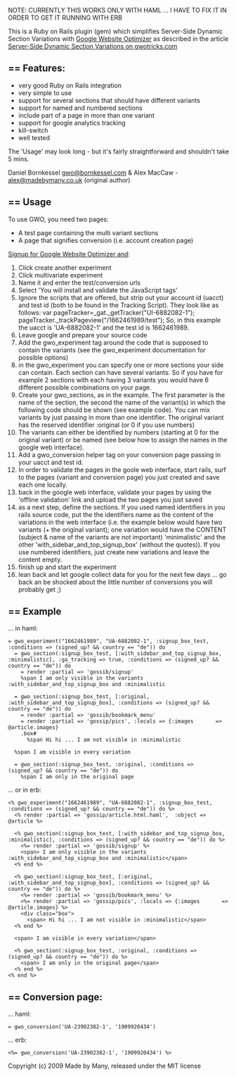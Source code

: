 NOTE: CURRENTLY THIS WORKS ONLY WITH HAML ... I HAVE TO FIX IT IN ORDER TO GET IT RUNNING WITH ERB


This is a Ruby on Rails plugin (gem) which simplifies Server-Side Dynamic Section Variations with 
[Google Website Optimizer](http://www.google.com/websiteoptimizer) as described in the article
[Server-Side Dynamic Section Variations on gwotricks.com](http://www.gwotricks.com/2009/05/server-side-dynamic-section-variations.html)

== Features: 
------------

* very good Ruby on Rails integration
* very simple to use
* support for several sections that should have different variants
* support for named and numbered sections
* include part of a page in more than one variant
* support for google analytics tracking
* kill-switch
* well tested


The 'Usage' may look long - but it's fairly straightforward and shouldn't take 5 mins.

Daniel Bornkessel gwo@bornkessel.com & Alex MacCaw - alex@madebymany.co.uk (original author)

== Usage
--------

To use GWO, you need two pages:
* A test page containing the multi variant sections
* A page that signifies conversion (i.e. account creation page)

[Signup for Google Website Optimizer and](http://www.google.com/websiteoptimizer):

 1.  Click create another experiment
 2.  Click multivariate experiment
 3.  Name it and enter the test/conversion urls
 4.  Select 'You will install and validate the JavaScript tags'
 5.  Ignore the scripts that are offered, but strip out your account id (uacct) and test id (both to be found in the Tracking Script).
     They look like as follows:
         var pageTracker=_gat._getTracker("UI-6882082-1");
         pageTracker._trackPageview("/1662461989/test");
     So, in this example the uacct is 'UA-6882082-1' and the test id is 1662461989.
 6.  Leave google and prepare your source code
 7.  Add the gwo_experiment tag around the code that is supposed to contain the variants (see the gwo_experiment documentation for
     possible options)
 8.  in the gwo_experiment you can specify one or more sections your side can contain. Each section can have several 
     variants. So if you have for example 2 sections with each having 3 variants you would have 6 different possible
     combinations on your page.
 9.  Create your gwo_sections, as in the example. The first parameter is the name of the section,
     the second the name of the variant(s) in which the following code should be shown (see example code).
     You can mix variants by just passing in more than one identifier. The 
     original variant has the reserved identifier :original (or 0 if you use numbers)
 10. The variants can either be identified by numbers (starting at 0 for the original variant) or be named (see below how to 
     assign the names in the google web interface).
 11. Add a gwo_conversion helper tag on your conversion page passing in your uacct and test id.
 12. In order to validate the pages in the goole web interface, start rails, surf to the pages (variant and conversion page) you 
     just created and save each one locally.
 13. back in the google web interface, validate your pages by using the 'offline validation' link and upload the two 
     pages you just saved
 14. as a next step, define the sections. If you used named identifiers in you rails source code, put the the identifiers
     name as the content of the variations in the web interface (i.e. the example below would have two variants (+ the original
     variant); one variation would have the CONTENT (subject & name of the variants are not important) 'minimalistic' and the other
     'with_sidebar_and_top_signup_box' (without the quotes)). If you use numbered identifiers, just create new variations and leave the 
     content empty.
 15. finish up and start the experiment
 16. lean back and let google collect data for you for the next few days ... go back an be shocked about the little number of
     conversions you will probably get ;)
 

== Example
----------
... in haml:

    = gwo_experiment("1662461989", "UA-6882082-1", :signup_box_test, :conditions => (signed_up? && country == "de")) do
      = gwo_section(:signup_box_test, [:with_sidebar_and_top_signup_box, :minimalistic], :ga_tracking => true, :conditions => (signed_up? && country == "de")) do
        = render :partial => 'gossib/signup'
        %span I am only visible in the variants :with_sidebar_and_top_signup_box and :minimalistic

      = gwo_section(:signup_box_test, [:original, :with_sidebar_and_top_signup_box], :conditions => (signed_up? && country == "de")) do
        = render :partial => 'gossib/bookmark_menu'
        = render :partial => 'gossip/pics', :locals => {:images       => @article.images}
        .box#
          %span Hi hi ... I am not visible in :minimalistic
    
      %span I am visible in every variation
    
      = gwo_section(:signup_box_test, :original, :conditions => (signed_up? && country == "de")) do
        %span I am only in the original page
  
... or in erb:

    <% gwo_experiment("1662461989", "UA-6882082-1", :signup_box_test, :conditions => (signed_up? && country == "de")) do %>
      <% render :partial => 'gossip/article.html.haml',  :object => @article %>
    
      <% gwo_section(:signup_box_test, [:with_sidebar_and_top_signup_box, :minimalistic], :conditions => (signed_up? && country == "de")) do %> 
        <%= render :partial => 'gossib/signup' %>
        <span> I am only visible in the variants :with_sidebar_and_top_signup_box and :minimalistic</span>
      <% end %>

      <% gwo_section(:signup_box_test, [:original, :with_sidebar_and_top_signup_box], :conditions => (signed_up? && country == "de")) do %>
        <%= render :partial => 'gossib/bookmark_menu' %>
        <%= render :partial => 'gossip/pics', :locals => {:images       => @article.images} %>
        <div class="box">
          <span> Hi hi ... I am not visible in :minimalistic</span>
      <% end %>
    
      <span> I am visible in every variation</span>
    
      <% gwo_section(:signup_box_test, :original, :conditions => (signed_up? && country == "de")) do %>
        <span> I am only in the original page</span>
      <% end %>
    <% end %>


== Conversion page:
------------------
... haml:

    = gwo_conversion('UA-23902382-1', '1909920434')

... erb:

    <%= gwo_conversion('UA-23902382-1', '1909920434') %>



Copyright (c) 2009 Made by Many, released under the MIT license
